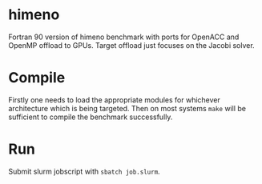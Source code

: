# himeno
Fortran 90 version of himeno benchmark with ports for OpenACC and OpenMP offload to GPUs. Target offload just focuses on the Jacobi solver.

# Compile

Firstly one needs to load the appropriate modules for whichever architecture which is being targeted.
Then on most systems `make` will be sufficient to compile the benchmark successfully.

# Run

Submit slurm jobscript with `sbatch job.slurm`.
